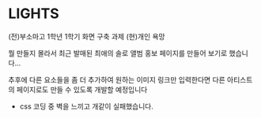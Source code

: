 # LIGHTS
(전)부소마고 1학년 1학기 화면 구축 과제
(현)개인 욕망

뭘 만들지 몰라서
최근 발매된 최애의 솔로 앨범 홍보 페이지를
만들어 보기로 했습니다...

추후에 다른 요소들을 좀 더 추가하여
원하는 이미지 링크만 입력한다면
다른 아티스트의 페이지로도 만들 수 있도록
개발할 예정입니다

+ css 코딩 중 벽을 느끼고 개같이 실패했습니다.
